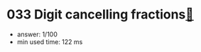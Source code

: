 033 Digit cancelling fractions[:link:](http://projecteuler.net/problem=33)  
========================

- answer: 1/100 
- min used time: 122 ms

